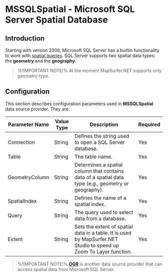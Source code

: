 # MSSQLSpatial - Microsoft SQL Server Spatial Database

## Introduction

Starting with version 2008, Microsoft SQL Server has a builtin functionality to work with [spatial queries](https://msdn.microsoft.com/en-us/library/bb933790.aspx).  SQL Server supports two spatial data types: the **geometry** and the **geography**.

> %!IMPORTANT NOTE!% At the moment MapSurfer.NET supports only geometry type.

## Configuration

This section describes configuration parameters used in **MSSQLSpatial** data source provider. They are:

Parameter Name | Value Type | Description | Required
------------ | ------------- | ------------- | -------------
Connection | String |  Defines the string used to open a SQL Server database. | Yes
Table | String | The table name. | Yes
GeometryColumn | String | Determines a spatial column that contains data of a spatial data type (e.g., geometry or geography). | Yes
SpatialIndex | String | Defines the name of a spatial index. | Yes
Query | String | The query used to select data from a database. | Yes
Extent | String | Sets the extent of spatial data in a table. It is used by MapSurfer.NET Studio to speed up Zoom To Layer function.| Yes


> %!IMPORTANT NOTE!% **[OGR](usermanual/datasources/vector/ogr.md)** is another data source provider that can access spatial data from Microsoft SQL Server.
